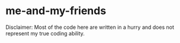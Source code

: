 # me-and-my-friends
Disclaimer: Most of the code here are written in a hurry and does not represent my true coding ability.
